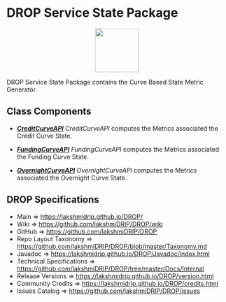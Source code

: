# DROP Service State Package

<p align="center"><img src="https://github.com/lakshmiDRIP/DROP/blob/master/DRIP_Logo.gif?raw=true" width="100"></p>

DROP Service State Package contains the Curve Based State Metric Generator.


## Class Components

 * [***CreditCurveAPI***](https://github.com/lakshmiDRIP/DROP/tree/master/src/main/java/org/drip/service/state/CreditCurveAPI.java)
 <i>CreditCurveAPI</i> computes the Metrics associated the Credit Curve State.

 * [***FundingCurveAPI***](https://github.com/lakshmiDRIP/DROP/tree/master/src/main/java/org/drip/service/state/FundingCurveAPI.java)
 <i>FundingCurveAPI</i> computes the Metrics associated the Funding Curve State.

 * [***OvernightCurveAPI***](https://github.com/lakshmiDRIP/DROP/tree/master/src/main/java/org/drip/service/state/OvernightCurveAPI.java)
 <i>OvernightCurveAPI</i> computes the Metrics associated the Overnight Curve State.


## DROP Specifications

 * Main                     => https://lakshmidrip.github.io/DROP/
 * Wiki                     => https://github.com/lakshmiDRIP/DROP/wiki
 * GitHub                   => https://github.com/lakshmiDRIP/DROP
 * Repo Layout Taxonomy     => https://github.com/lakshmiDRIP/DROP/blob/master/Taxonomy.md
 * Javadoc                  => https://lakshmidrip.github.io/DROP/Javadoc/index.html
 * Technical Specifications => https://github.com/lakshmiDRIP/DROP/tree/master/Docs/Internal
 * Release Versions         => https://lakshmidrip.github.io/DROP/version.html
 * Community Credits        => https://lakshmidrip.github.io/DROP/credits.html
 * Issues Catalog           => https://github.com/lakshmiDRIP/DROP/issues
